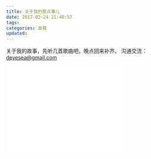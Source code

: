 ```yaml
---
title: 关于我的那点事儿
date: 2017-02-24 21:40:57
tags:
categories: 自我
updated:
---
```

关于我的故事，先听几首歌曲吧，晚点回来补齐。
沟通交流：deyesea@gmail.com

<iframe frameborder="no" border="0" marginwidth="0" marginheight="0" width=315 height=240 src="//music.163.com/outchain/player?type=0&id=361201638&auto=1&height=430"></iframe>
